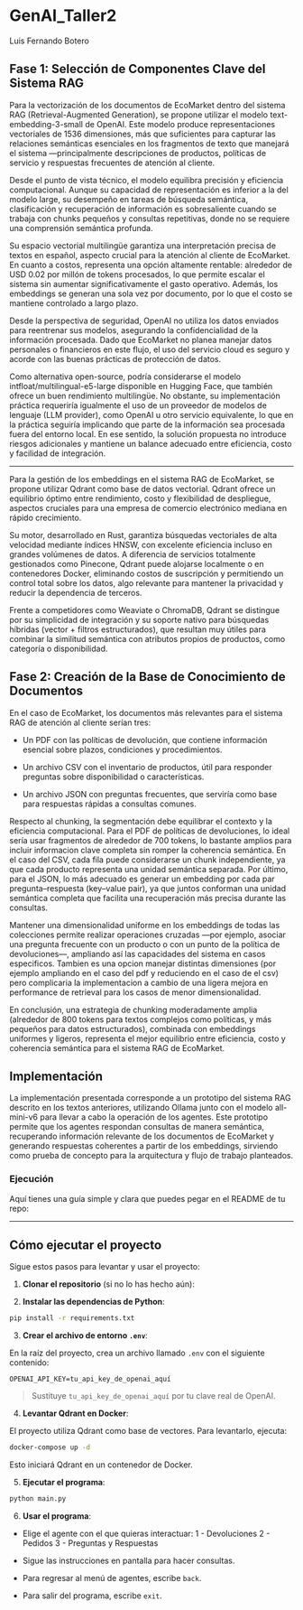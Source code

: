 # GenAI_Taller2
Luis Fernando Botero


## Fase 1: Selección de Componentes Clave del Sistema RAG
Para la vectorización de los documentos de EcoMarket dentro del sistema RAG (Retrieval-Augmented Generation), se propone utilizar el modelo text-embedding-3-small de OpenAI. Este modelo produce representaciones vectoriales de 1536 dimensiones, más que suficientes para capturar las relaciones semánticas esenciales en los fragmentos de texto que manejará el sistema —principalmente descripciones de productos, políticas de servicio y respuestas frecuentes de atención al cliente.

Desde el punto de vista técnico, el modelo equilibra precisión y eficiencia computacional. Aunque su capacidad de representación es inferior a la del modelo large, su desempeño en tareas de búsqueda semántica, clasificación y recuperación de información es sobresaliente cuando se trabaja con chunks pequeños y consultas repetitivas, donde no se requiere una comprensión semántica profunda.

Su espacio vectorial multilingüe garantiza una interpretación precisa de textos en español, aspecto crucial para la atención al cliente de EcoMarket. En cuanto a costos, representa una opción altamente rentable: alrededor de USD 0.02 por millón de tokens procesados, lo que permite escalar el sistema sin aumentar significativamente el gasto operativo. Además, los embeddings se generan una sola vez por documento, por lo que el costo se mantiene controlado a largo plazo.

Desde la perspectiva de seguridad, OpenAI no utiliza los datos enviados para reentrenar sus modelos, asegurando la confidencialidad de la información procesada. Dado que EcoMarket no planea manejar datos personales o financieros en este flujo, el uso del servicio cloud es seguro y acorde con las buenas prácticas de protección de datos.

Como alternativa open-source, podría considerarse el modelo intfloat/multilingual-e5-large disponible en Hugging Face, que también ofrece un buen rendimiento multilingüe. No obstante, su implementación práctica requeriría igualmente el uso de un proveedor de modelos de lenguaje (LLM provider), como OpenAI u otro servicio equivalente, lo que en la práctica seguiría implicando que parte de la información sea procesada fuera del entorno local. En ese sentido, la solución propuesta no introduce riesgos adicionales y mantiene un balance adecuado entre eficiencia, costo y facilidad de integración.

---

Para la gestión de los embeddings en el sistema RAG de EcoMarket, se propone utilizar Qdrant como base de datos vectorial. Qdrant ofrece un equilibrio óptimo entre rendimiento, costo y flexibilidad de despliegue, aspectos cruciales para una empresa de comercio electrónico mediana en rápido crecimiento.

Su motor, desarrollado en Rust, garantiza búsquedas vectoriales de alta velocidad mediante índices HNSW, con excelente eficiencia incluso en grandes volúmenes de datos. A diferencia de servicios totalmente gestionados como Pinecone, Qdrant puede alojarse localmente o en contenedores Docker, eliminando costos de suscripción y permitiendo un control total sobre los datos, algo relevante para mantener la privacidad y reducir la dependencia de terceros.

Frente a competidores como Weaviate o ChromaDB, Qdrant se distingue por su simplicidad de integración y su soporte nativo para búsquedas híbridas (vector + filtros estructurados), que resultan muy útiles para combinar la similitud semántica con atributos propios de productos, como categoría o disponibilidad.



## Fase 2: Creación de la Base de Conocimiento de Documentos
En el caso de EcoMarket, los documentos más relevantes para el sistema RAG de atención al cliente serían tres:

* Un PDF con las políticas de devolución, que contiene información esencial sobre plazos, condiciones y procedimientos.

*  Un archivo CSV con el inventario de productos, útil para responder preguntas sobre disponibilidad o características.

* Un archivo JSON con preguntas frecuentes, que serviría como base para respuestas rápidas a consultas comunes.

Respecto al chunking, la segmentación debe equilibrar el contexto y la eficiencia computacional. Para el PDF de políticas de devoluciones, lo ideal sería usar fragmentos de alrededor de 700 tokens, lo bastante amplios para incluir informacion clave completa sin romper la coherencia semántica. En el caso del CSV, cada fila puede considerarse un chunk independiente, ya que cada producto representa una unidad semántica separada. Por último, para el JSON, lo más adecuado es generar un embedding por cada par pregunta–respuesta (key–value pair), ya que juntos conforman una unidad semántica completa que facilita una recuperación más precisa durante las consultas.

Mantener una dimensionalidad uniforme en los embeddings de todas las colecciones permite realizar operaciones cruzadas —por ejemplo, asociar una pregunta frecuente con un producto o con un punto de la política de devoluciones—, ampliando así las capacidades del sistema en casos especificos. Tambien es una opcion manejar distintas dimensiones (por ejemplo ampliando en el  caso del pdf y reduciendo en  el caso de el csv) pero complicaria la  implementacion a cambio de una ligera mejora en performance de retrieval para los casos de menor dimensionalidad. 

En conclusión, una estrategia de chunking moderadamente amplia (alrededor de 800 tokens para textos complejos como políticas, y más pequeños para datos estructurados), combinada con embeddings uniformes y ligeros, representa el mejor equilibrio entre eficiencia, costo y coherencia semántica para el sistema RAG de EcoMarket.


## Implementación
La implementación presentada corresponde a un prototipo del sistema RAG descrito en los textos anteriores, utilizando Ollama junto con el modelo all-mini-v6 para llevar a cabo la operación de los agentes. Este prototipo permite que los agentes respondan consultas de manera semántica, recuperando información relevante de los documentos de EcoMarket y generando respuestas coherentes a partir de los embeddings, sirviendo como prueba de concepto para la arquitectura y flujo de trabajo planteados.

### Ejecución
Aquí tienes una guía simple y clara que puedes pegar en el README de tu repo:

---

## Cómo ejecutar el proyecto

Sigue estos pasos para levantar y usar el proyecto:

1. **Clonar el repositorio** (si no lo has hecho aún):

2. **Instalar las dependencias de Python**:

```bash
pip install -r requirements.txt
```

3. **Crear el archivo de entorno `.env`**:

En la raíz del proyecto, crea un archivo llamado `.env` con el siguiente contenido:

```env
OPENAI_API_KEY=tu_api_key_de_openai_aquí
```

> Sustituye `tu_api_key_de_openai_aquí` por tu clave real de OpenAI.

4. **Levantar Qdrant en Docker**:

El proyecto utiliza Qdrant como base de vectores. Para levantarlo, ejecuta:

```bash
docker-compose up -d
```

Esto iniciará Qdrant en un contenedor de Docker.

5. **Ejecutar el programa**:

```bash
python main.py
```

6. **Usar el programa**:

* Elige el agente con el que quieras interactuar:
  1 - Devoluciones
  2 - Pedidos
  3 - Preguntas y Respuestas

* Sigue las instrucciones en pantalla para hacer consultas.

* Para regresar al menú de agentes, escribe `back`.

* Para salir del programa, escribe `exit`.


